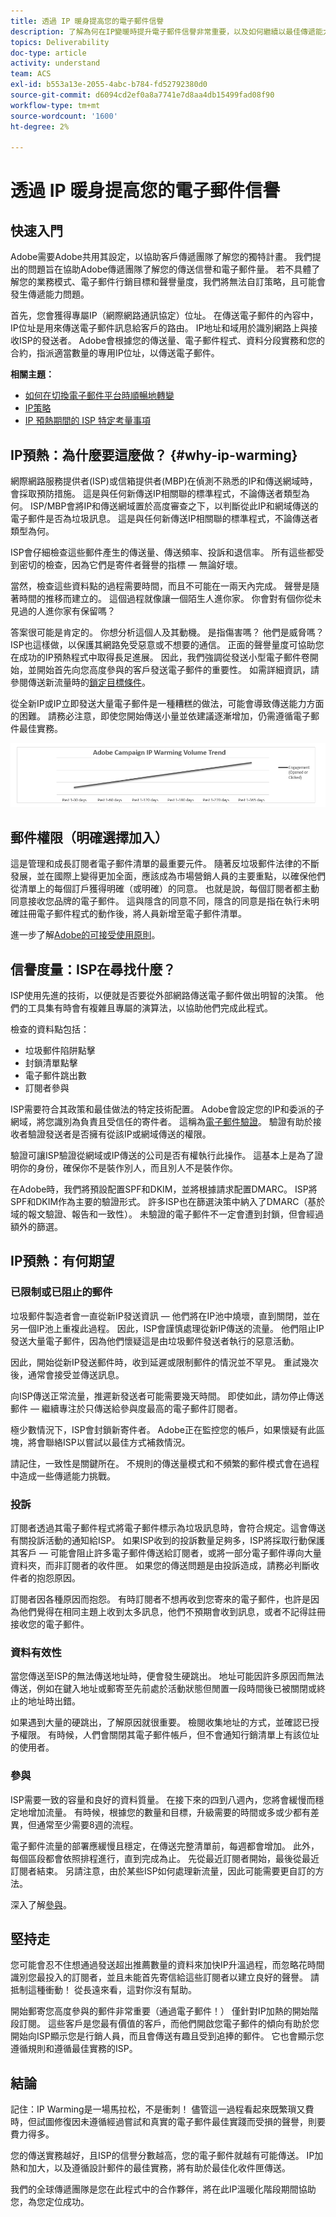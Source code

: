 ```yaml
---
title: 透過 IP 暖身提高您的電子郵件信譽
description: 了解為何在IP變暖時提升電子郵件信譽非常重要，以及如何繼續以最佳傳遞能力。
topics: Deliverability
doc-type: article
activity: understand
team: ACS
exl-id: b553a13e-2055-4abc-b784-fd52792380d0
source-git-commit: d6094cd2ef0a8a7741e7d8aa4db15499fad08f90
workflow-type: tm+mt
source-wordcount: '1600'
ht-degree: 2%

---
```


# 透過 IP 暖身提高您的電子郵件信譽

<!--Increase your email reputation with IP warming

## IP Warming overview

In the Adobe Deliverability Consulting and Deliverability Operations teams, we have a vested interest in helping new Campaign customers be as successful as possible as they embark on the route of an IP warming process. If you’ve never been a part of such a project, you may have a lot of questions about it. Let’s get down to the details!-->

## 快速入門

Adobe需要Adobe共用其設定，以協助客戶傳遞團隊了解您的獨特計畫。 我們提出的問題旨在協助Adobe傳遞團隊了解您的傳送信譽和電子郵件量。 若不具體了解您的業務模式、電子郵件行銷目標和聲譽量度，我們將無法自訂策略，且可能會發生傳遞能力問題。

首先，您會獲得專屬IP（網際網路通訊協定）位址。 在傳送電子郵件的內容中，IP位址是用來傳送電子郵件訊息給客戶的路由。 IP地址和域用於識別網路上與接收ISP的發送者。 Adobe會根據您的傳送量、電子郵件程式、資料分段實務和您的合約，指派適當數量的專用IP位址，以傳送電子郵件。

**相關主題：**
* [如何在切換電子郵件平台時順暢地轉變](../../help/transition-process/switching-email-platforms.md)
* [IP策略](../../help/transition-process/infrastructure.md#ip-strategy)
* [IP 預熱期間的 ISP 特定考量事項](../../help/transition-process/isp-specific-considerations-during-ip-warming.md)

## IP預熱：為什麼要這麼做？ {#why-ip-warming}

網際網路服務提供者(ISP)或信箱提供者(MBP)在偵測不熟悉的IP和傳送網域時，會採取預防措施。 這是與任何新傳送IP相關聯的標準程式，不論傳送者類型為何。 ISP/MBP會將IP和傳送網域置於高度審查之下，以判斷從此IP和網域傳送的電子郵件是否為垃圾訊息。  這是與任何新傳送IP相關聯的標準程式，不論傳送者類型為何。

ISP會仔細檢查這些郵件產生的傳送量、傳送頻率、投訴和退信率。 所有這些都受到密切的檢查，因為它們是寄件者聲譽的指標 — 無論好壞。

當然，檢查這些資料點的過程需要時間，而且不可能在一兩天內完成。 聲譽是隨著時間的推移而建立的。 這個過程就像讓一個陌生人進你家。 你會對有個你從未見過的人進你家有保留嗎？

答案很可能是肯定的。 你想分析這個人及其動機。 是指傷害嗎？ 他們是威脅嗎？ ISP也這樣做，以保護其網路免受惡意或不想要的通信。 正面的聲譽量度可協助您在成功的IP預熱程式中取得長足進展。 因此，我們強調從發送小型電子郵件卷開始，並開始首先向您高度參與的客戶發送電子郵件的重要性。 如需詳細資訊，請參閱傳送新流量時的[鎖定目標條件](/help/transition-process/targeting-criteria.md)。

從全新IP或IP立即發送大量電子郵件是一種糟糕的做法，可能會導致傳送能力方面的困難。 請務必注意，即使您開始傳送小量並依建議逐漸增加，仍需遵循電子郵件最佳實務。

![](../../help/assets/ip-warming-volume-trend.png)

## 郵件權限（明確選擇加入）

這是管理和成長訂閱者電子郵件清單的最重要元件。 隨著反垃圾郵件法律的不斷發展，並在國際上變得更加全面，應該成為市場營銷人員的主要重點，以確保他們從清單上的每個訂戶獲得明確（或明確）的同意。 也就是說，每個訂閱者都主動同意接收您品牌的電子郵件。 這與隱含的同意不同，隱含的同意是指在執行未明確註冊電子郵件程式的動作後，將人員新增至電子郵件清單。

進一步了解[Adobe的可接受使用原則](https://www.adobe.com/legal/terms/aup.html)。

## 信譽度量：ISP在尋找什麼？

ISP使用先進的技術，以便就是否要從外部網路傳送電子郵件做出明智的決策。 他們的工具集有時會有複雜且專屬的演算法，以協助他們完成此程式。

檢查的資料點包括：

* 垃圾郵件陷阱點擊
* 封鎖清單點擊
* 電子郵件跳出數
* 訂閱者參與

ISP需要符合其政策和最佳做法的特定技術配置。 Adobe會設定您的IP和委派的子網域，將您識別為負責且受信任的寄件者。 這稱為[電子郵件驗證](/help/transition-process/infrastructure.md#authentication)。 驗證有助於接收者驗證發送者是否擁有從該IP或網域傳送的權限。

驗證可讓ISP驗證從網域或IP傳送的公司是否有權執行此操作。 這基本上是為了證明你的身份，確保你不是裝作別人，而且別人不是裝作你。

在Adobe時，我們將預設配置SPF和DKIM，並將根據請求配置DMARC。 ISP將SPF和DKIM作為主要的驗證形式。 許多ISP也在篩選決策中納入了DMARC（基於域的報文驗證、報告和一致性）。 未驗證的電子郵件不一定會遭到封鎖，但會經過額外的篩選。

## IP預熱：有何期望

### 已限制或已阻止的郵件

垃圾郵件製造者會一直從新IP發送資訊 — 他們將在IP池中燒壞，直到關閉，並在另一個IP池上重複此過程。 因此，ISP會謹慎處理從新IP傳送的流量。 他們阻止IP發送大量電子郵件，因為他們懷疑這是由垃圾郵件發送者執行的惡意活動。

因此，開始從新IP發送郵件時，收到延遲或限制郵件的情況並不罕見。 重試幾次後，通常會接受並傳送訊息。

向ISP傳送正常流量，推遲新發送者可能需要幾天時間。 即使如此，請勿停止傳送郵件 — 繼續專注於只傳送給參與度最高的電子郵件訂閱者。

極少數情況下，ISP會封鎖新寄件者。 Adobe正在監控您的帳戶，如果懷疑有此區塊，將會聯絡ISP以嘗試以最佳方式補救情況。

請記住，一致性是關鍵所在。 不規則的傳送量模式和不頻繁的郵件模式會在過程中造成一些傳遞能力挑戰。

### 投訴

[](/help/metrics/complaints.md) 訂閱者透過其電子郵件程式將電子郵件標示為垃圾訊息時，會符合規定。這會傳送有關投訴活動的通知給ISP。 如果ISP收到的投訴數量足夠多，ISP將採取行動保護其客戶 — 可能會阻止許多電子郵件傳送給訂閱者，或將一部分電子郵件導向大量資料夾，而非訂閱者的收件匣。 如果您的傳送問題是由投訴造成，請務必判斷收件者的抱怨原因。

訂閱者因各種原因而抱怨。 有時訂閱者不想再收到您寄來的電子郵件，也許是因為他們覺得在相同主題上收到太多訊息，他們不預期會收到訊息，或者不記得註冊接收您的電子郵件。

### 資料有效性

當您傳送至ISP的無法傳送地址時，便會發生硬跳出。 地址可能因許多原因而無法傳送，例如在鍵入地址或郵寄至先前處於活動狀態但閒置一段時間後已被關閉或終止的地址時出錯。

如果遇到大量的硬跳出，了解原因就很重要。 檢閱收集地址的方式，並確認已授予權限。 有時候，人們會關閉其電子郵件帳戶，但不會通知行銷清單上有該位址的使用者。

### 參與

ISP需要一致的容量和良好的資料質量。 在接下來的四到八週內，您將會緩慢而穩定地增加流量。 有時候，根據您的數量和目標，升級需要的時間或多或少都有差異，但通常至少需要8週的流程。

電子郵件流量的部署應緩慢且穩定，在傳送完整清單前，每週都會增加。 此外，每個區段都會依照排程進行，直到完成為止。 先從最近訂閱者開始，最後從最近訂閱者結束。 另請注意，由於某些ISP如何處理新流量，因此可能需要更自訂的方法。

深入了解[參與](/help/engagement.md)。

## 堅持走

您可能會忍不住想通過發送超出推薦數量的資料來加快IP升溫過程，而忽略花時間識別您最投入的訂閱者，並且未能首先寄信給這些訂閱者以建立良好的聲譽。 請抵制這種衝動！ 從長遠來看，這對你沒有幫助。

開始郵寄您高度參與的郵件非常重要（通過電子郵件！） 僅針對IP加熱的開始階段訂閱。 這些客戶是您最有價值的客戶，而他們開啟您電子郵件的傾向有助於您開始向ISP顯示您是行銷人員，而且會傳送有趣且受到追捧的郵件。 它也會顯示您遵循規則和遵循最佳實務的ISP。

## 結論

記住：IP Warming是一場馬拉松，不是衝刺！  儘管這一過程看起來既繁瑣又費時，但試圖修復因未遵循經過嘗試和真實的電子郵件最佳實踐而受損的聲譽，則要費力得多。

您的傳送實務越好，且ISP的信譽分數越高，您的電子郵件就越有可能傳送。 IP加熱和加大，以及遵循設計郵件的最佳實務，將有助於最佳化收件匣傳送。

我們的全球傳遞團隊是您在此程式中的合作夥伴，將在此IP溫暖化階段期間協助您，為您定位成功。
